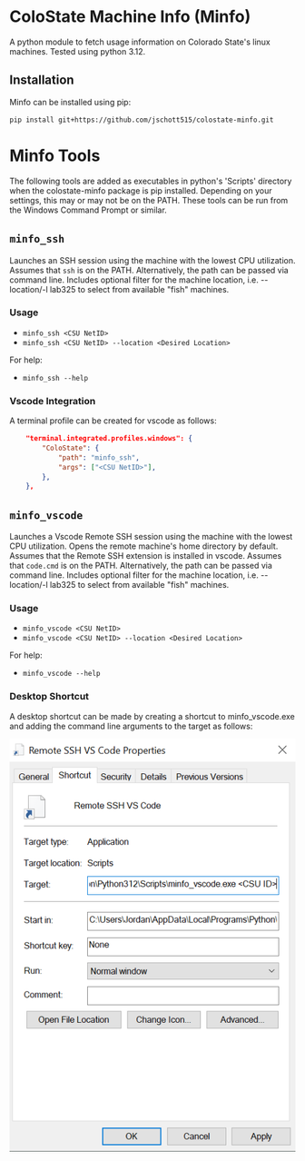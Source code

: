 # ColoState Machine Info (Minfo)
A python module to fetch usage information on Colorado State's linux machines.
Tested using python 3.12.

## Installation
Minfo can be installed using pip:
```
pip install git+https://github.com/jschott515/colostate-minfo.git
```

# Minfo Tools
The following tools are added as executables in python's 'Scripts' directory when the colostate-minfo package is pip installed. Depending on your settings, this may or may not be on the PATH. These tools can be run from the Windows Command Prompt or similar.

## `minfo_ssh`
Launches an SSH session using the machine with the lowest CPU utilization.
Assumes that `ssh` is on the PATH. Alternatively, the path can be passed via command line.
Includes optional filter for the machine location, i.e. --location/-l lab325 to select from available "fish" machines.

### Usage
- `minfo_ssh <CSU NetID>`
- `minfo_ssh <CSU NetID> --location <Desired Location>`

For help:
- `minfo_ssh --help`


### Vscode Integration
A terminal profile can be created for vscode as follows:
```json
    "terminal.integrated.profiles.windows": {
        "ColoState": {
            "path": "minfo_ssh",
            "args": ["<CSU NetID>"],
        },
    },
```

## `minfo_vscode`
Launches a Vscode Remote SSH session using the machine with the lowest CPU utilization. Opens the remote machine's home directory by default.
Assumes that the Remote SSH extension is installed in vscode.
Assumes that `code.cmd` is on the PATH. Alternatively, the path can be passed via command line.
Includes optional filter for the machine location, i.e. --location/-l lab325 to select from available "fish" machines.

### Usage
- `minfo_vscode <CSU NetID>`
- `minfo_vscode <CSU NetID> --location <Desired Location>`

For help:
- `minfo_vscode --help`

### Desktop Shortcut
A desktop shortcut can be made by creating a shortcut to minfo_vscode.exe and adding the command line arguments to the target as follows:

![screenshot](docs/images/minfo_shortcut.png)
